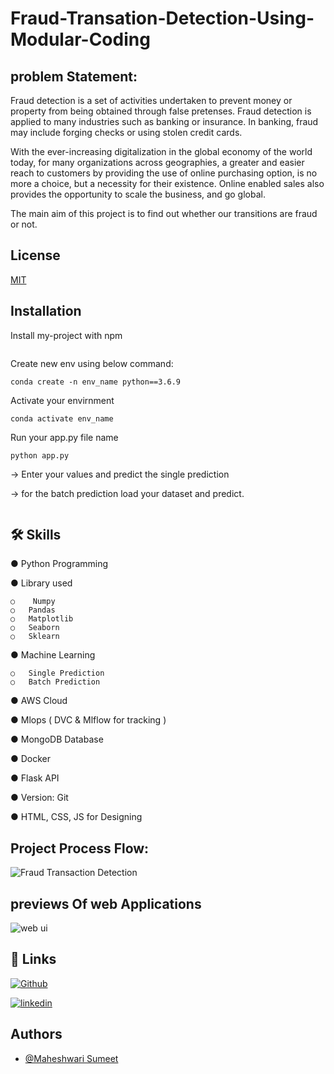 # Fraud-Transation-Detection-Using-Modular-Coding

## problem Statement:
Fraud detection is a set of activities undertaken to prevent money or property from being obtained through false pretenses. Fraud detection is applied to many industries such as banking or insurance. In banking, fraud may include forging checks or using stolen credit cards.

With the ever-increasing digitalization in the global economy of the world today, for many organizations across geographies, a greater and easier reach to customers by providing the use of online purchasing option, is no more a choice, but a necessity for their existence. Online enabled sales also provides the opportunity to scale the business, and go global.

The main aim of this project is to find out whether our transitions are fraud or not.





## License

[MIT](https://choosealicense.com/licenses/mit/)


## Installation

Install my-project with npm

```bash
```
  Create new env using below command:
  ```
  conda create -n env_name python==3.6.9
  ```
  Activate your envirnment
  ```
  conda activate env_name
  ```
  Run your app.py file name
  ```
  python app.py

  ```
  -> Enter your values and predict the single prediction

  -> for the batch prediction load your dataset and predict.


  ```
```
    
## 🛠 Skills
●	Python Programming

●	Library used

    ○	 Numpy
    ○	Pandas
    ○	Matplotlib
    ○	Seaborn
    ○	Sklearn

●	Machine Learning

    ○	Single Prediction
    ○	Batch Prediction

●	AWS Cloud

●	Mlops ( DVC & Mlflow for tracking )

●	MongoDB Database

●	Docker

●	Flask API

●	Version: Git 

●	HTML, CSS, JS for Designing

## Project Process Flow:

![Fraud Transaction Detection](https://user-images.githubusercontent.com/63961794/228727021-dd1c73b4-5a45-4dd5-835f-d402a2291645.jpg)


## previews Of web Applications

![web ui](https://user-images.githubusercontent.com/63961794/228726519-8b8ca471-eacd-416f-ae1a-9f9f8dbefc46.jpg)


## 🔗 Links
[![Github](https://img.shields.io/badge/GitHub-000?style=for-the-badge&logo=ko-fi&logoColor=white)](https://github.com/sumeet0701/)

[![linkedin](https://img.shields.io/badge/linkedin-0A66C2?style=for-the-badge&logo=linkedin&logoColor=white)](https://www.linkedin.com/in/sumeet-maheshwari/)



## Authors

- [@Maheshwari Sumeet](https://github.com/sumeet0701)





